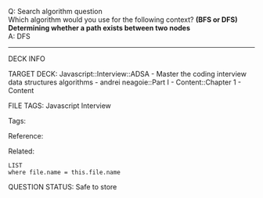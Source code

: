 Q: Search algorithm question  
Which algorithm would you use for the following context? **(BFS or DFS)**  
**Determining whether a path exists between two nodes**  
A: DFS


---

DECK INFO

TARGET DECK: Javascript::Interview::ADSA - Master the coding interview data structures algorithms - andrei neagoie::Part I - Content::Chapter 1 - Content

FILE TAGS: Javascript Interview

Tags:

Reference:

Related:

```dataview
LIST
where file.name = this.file.name
```

QUESTION STATUS: Safe to store